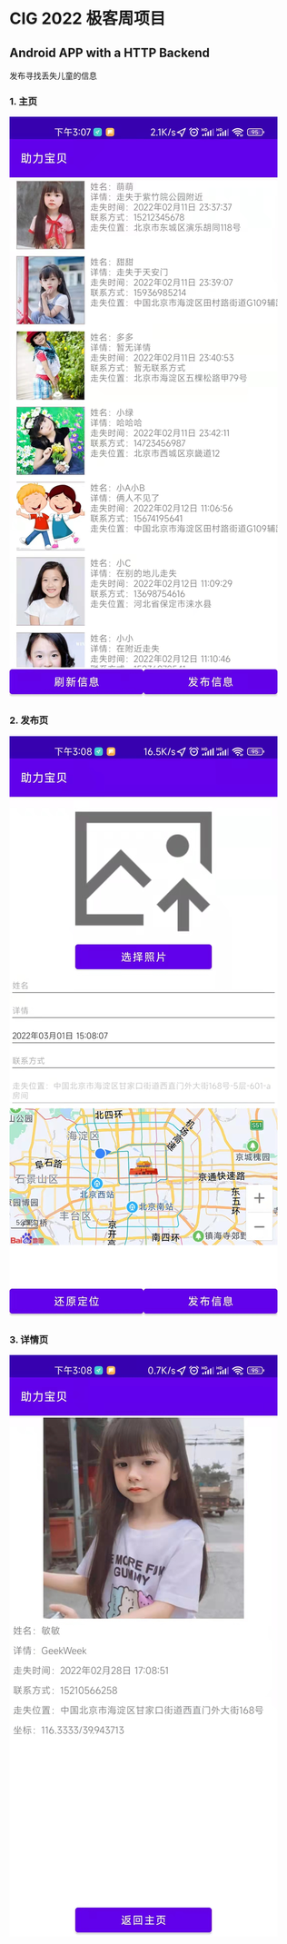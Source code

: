 # CIG 2022 极客周项目

## Android APP with a HTTP Backend

发布寻找丢失儿童的信息


### 1. 主页
![MainPage](https://github.com/Harpsichord1207/BabyFound/blob/main/imgs/3.jpg)

### 2. 发布页
![PublishPage](https://github.com/Harpsichord1207/BabyFound/blob/main/imgs/1.jpg)

### 3. 详情页
![DetailPage](https://github.com/Harpsichord1207/BabyFound/blob/main/imgs/2.jpg)